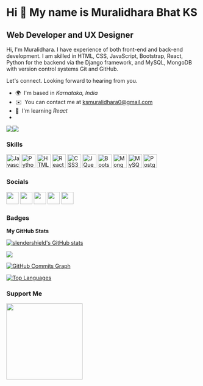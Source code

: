 Hi 👋 My name is Muralidhara Bhat KS
====================================

Web Developer and UX Designer
-----------------------------

Hi, I'm Muralidhara. 
I have experience of both front-end and back-end development. I am skilled in HTML, CSS, JavaScript, Bootstrap, React, Python for the backend via the Django framework, and MySQL, MongoDB with version control systems Git and GitHub.

Let's connect. Looking forward to hearing from you.

* 🌍  I'm based in *Karnataka, India*
* ✉️  You can contact me at [ksmuralidhara0@gmail.com](mailto:ksmuralidhara0@gmail.com)
* 🧠  I'm learning *React*
* 
<a href="https://www.twitter.com/myself_MDB" target="_blank" rel="noreferrer">
  <img src="https://img.shields.io/twitter/follow/myself_MDB?logo=twitter&style=for-the-badge&color=22c55e&labelColor=171717"
/></a><a href="https://www.github.com/slendershield" target="_blank" rel="noreferrer"><img
src="https://img.shields.io/github/followers/slendershield?logo=github&style=for-the-badge&color=22c55e&labelColor=171717" /></a>

### Skills

<p align="left">
<a href="https://developer.mozilla.org/en-US/docs/Web/JavaScript" target="_blank" rel="noreferrer"><img src="https://raw.githubusercontent.com/danielcranney/readme-generator/main/public/icons/skills/javascript-colored.svg" width="36" height="36" alt="Javascript" /></a>
<a href="https://www.python.org/" target="_blank" rel="noreferrer"><img src="https://raw.githubusercontent.com/danielcranney/readme-generator/main/public/icons/skills/python-colored.svg" width="36" height="36" alt="Python" /></a>
<a href="https://developer.mozilla.org/en-US/docs/Glossary/HTML5" target="_blank" rel="noreferrer"><img src="https://raw.githubusercontent.com/danielcranney/readme-generator/main/public/icons/skills/html5-colored.svg" width="36" height="36" alt="HTML5" /></a>
<a href="https://reactjs.org/" target="_blank" rel="noreferrer"><img src="https://raw.githubusercontent.com/danielcranney/readme-generator/main/public/icons/skills/react-colored.svg" width="36" height="36" alt="React" /></a>
<a href="https://www.w3.org/TR/CSS/#css" target="_blank" rel="noreferrer"><img src="https://raw.githubusercontent.com/danielcranney/readme-generator/main/public/icons/skills/css3-colored.svg" width="36" height="36" alt="CSS3" /></a>
<a href="https://jquery.com/" target="_blank" rel="noreferrer"><img src="https://raw.githubusercontent.com/danielcranney/readme-generator/main/public/icons/skills/jquery-colored.svg" width="36" height="36" alt="JQuery" /></a>
<a href="https://getbootstrap.com/" target="_blank" rel="noreferrer"><img src="https://raw.githubusercontent.com/danielcranney/readme-generator/main/public/icons/skills/bootstrap-colored.svg" width="36" height="36" alt="Bootstrap" /></a>
<a href="https://www.mongodb.com/" target="_blank" rel="noreferrer"><img src="https://raw.githubusercontent.com/danielcranney/readme-generator/main/public/icons/skills/mongodb-colored.svg" width="36" height="36" alt="MongoDB" /></a>
<a href="https://www.mysql.com/" target="_blank" rel="noreferrer"><img src="https://raw.githubusercontent.com/danielcranney/readme-generator/main/public/icons/skills/mysql-colored.svg" width="36" height="36" alt="MySQL" /></a>
<a href="https://www.postgresql.org/" target="_blank" rel="noreferrer"><img src="https://raw.githubusercontent.com/danielcranney/readme-generator/main/public/icons/skills/postgresql-colored.svg" width="36" height="36" alt="PostgreSQL" /></a>
</p>


### Socials

<a href="https://discord.com/users/slendershield" target="_blank" rel="noreferrer"><img src="https://raw.githubusercontent.com/danielcranney/readme-generator/main/public/icons/socials/discord.svg" width="32" height="32" /></a> 
<a href="https://www.github.com/slendershield" target="_blank" rel="noreferrer"><img src="https://raw.githubusercontent.com/danielcranney/readme-generator/main/public/icons/socials/github-dark.svg" width="32" height="32" /></a> 
<a href="http://www.instagram.com/i_mdb_9.8" target="_blank" rel="noreferrer"><img src="https://raw.githubusercontent.com/danielcranney/readme-generator/main/public/icons/socials/instagram.svg" width="32" height="32" /></a> 
<a href="https://www.linkedin.com/in/ksmuralidhara0" target="_blank" rel="noreferrer"><img src="https://raw.githubusercontent.com/danielcranney/readme-generator/main/public/icons/socials/linkedin.svg" width="32" height="32" /></a> 
<a href="https://www.twitter.com/myself_MDB" target="_blank" rel="noreferrer"><img src="https://raw.githubusercontent.com/danielcranney/readme-generator/main/public/icons/socials/twitter.svg" width="32" height="32" /></a></p>

### Badges

<b>My GitHub Stats</b>

<a href="http://www.github.com/slendershield"><img src="https://github-readme-stats.vercel.app/api?username=slendershield&show_icons=true&hide=&count_private=true&title_color=0891b2&text_color=3382ed&icon_color=22c55e&bg_color=171717&hide_border=true&show_icons=true" alt="slendershield's GitHub stats" /></a>

<a href="http://www.github.com/slendershield"><img src="https://github-readme-streak-stats.herokuapp.com/?user=slendershield&stroke=3382ed&background=171717&ring=0891b2&fire=0891b2&currStreakNum=3382ed&currStreakLabel=0891b2&sideNums=3382ed&sideLabels=3382ed&dates=3382ed&hide_border=true" /></a>

<a href="http://www.github.com/slendershield"><img src="https://activity-graph.herokuapp.com/graph?username=slendershield&bg_color=171717&color=3382ed&line=22c55e&point=3382ed&area_color=171717&area=true&hide_border=true&custom_title=GitHub%20Commits%20Graph" alt="GitHub Commits Graph" /></a>

<a href="https://github.com/slendershield" align="left"><img src="https://github-readme-stats.vercel.app/api/top-langs/?username=slendershield&langs_count=10&title_color=0891b2&text_color=3382ed&icon_color=22c55e&bg_color=171717&hide_border=true&locale=en&custom_title=Top%20%Languages" alt="Top Languages" /></a>

### Support Me

<a href="https://www.buymeacoffee.com/slendershield"><img src="https://cdn.buymeacoffee.com/buttons/v2/default-yellow.png" width="200" /></a>
